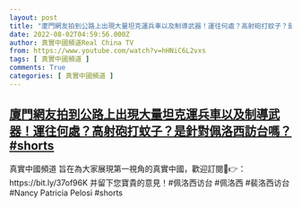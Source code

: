 ```yaml
---
layout: post
title: "廈門網友拍到公路上出現大量坦克運兵車以及制導武器！運往何處？高射砲打蚊子？是針對佩洛西訪台嗎？#shorts"
date: 2022-08-02T04:59:56.000Z
author: 真實中國頻道Real China TV
from: https://www.youtube.com/watch?v=hHNiC6L2vxs
tags: [ 真實中國頻道 ]
comments: True
categories: [ 真實中國頻道 ]
---
```

<!--1659416396000-->
[廈門網友拍到公路上出現大量坦克運兵車以及制導武器！運往何處？高射砲打蚊子？是針對佩洛西訪台嗎？#shorts](https://www.youtube.com/watch?v=hHNiC6L2vxs)
------

<div>
真實中國頻道 旨在為大家展現第一視角的真實中國，歡迎訂閱💖👉：https://bit.ly/37of96K  并留下您寶貴的意見！#佩洛西访台 #佩洛西 #裴洛西访台 #Nancy Patricia Pelosi #shorts
</div>
